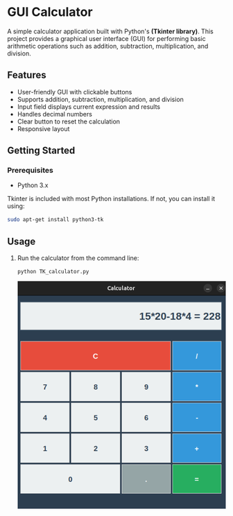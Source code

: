 # GUI Calculator

A simple calculator application built with Python's <b>(Tkinter library)</b>. This project provides a graphical user interface (GUI) for performing basic arithmetic operations such as addition, subtraction, multiplication, and division.

## Features

- User-friendly GUI with clickable buttons
- Supports addition, subtraction, multiplication, and division
- Input field displays current expression and results
- Handles decimal numbers
- Clear button to reset the calculation
- Responsive layout

## Getting Started

### Prerequisites

- Python 3.x

Tkinter is included with most Python installations. If not, you can install it using:

```sh
sudo apt-get install python3-tk
```


## Usage

1. Run the calculator from the command line:

    ```sh
    python TK_calculator.py
    ```

   ![Project Screenshot](./assets/calc.png)